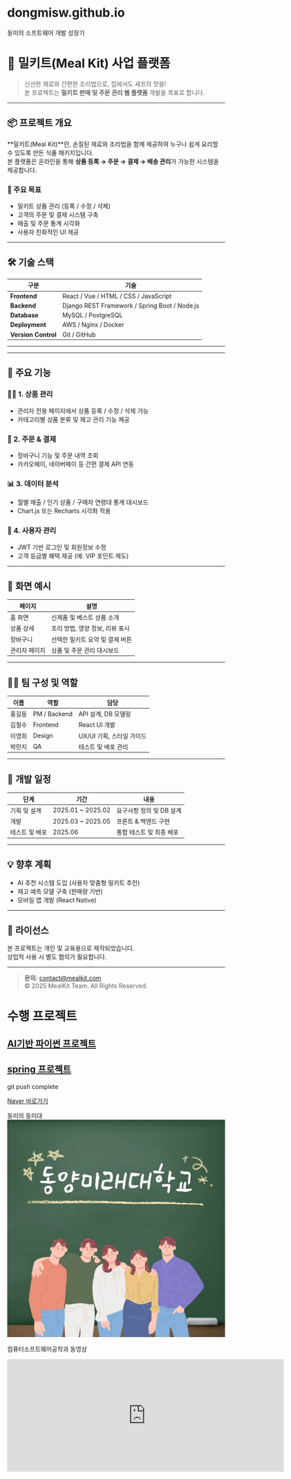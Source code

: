 # dongmisw.github.io
동미의 소프트웨어 개발 성장기


# 🥗 밀키트(Meal Kit) 사업 플랫폼

> 신선한 재료와 간편한 조리법으로, 집에서도 셰프의 맛을!  
> 본 프로젝트는 **밀키트 판매 및 주문 관리 웹 플랫폼** 개발을 목표로 합니다.

---

## 📦 프로젝트 개요

**밀키트(Meal Kit)**란, 손질된 재료와 조리법을 함께 제공하여 누구나 쉽게 요리할 수 있도록 만든 식품 패키지입니다.  
본 플랫폼은 온라인을 통해 **상품 등록 → 주문 → 결제 → 배송 관리**가 가능한 시스템을 제공합니다.

### 🎯 주요 목표
- 밀키트 상품 관리 (등록 / 수정 / 삭제)
- 고객의 주문 및 결제 시스템 구축
- 매출 및 주문 통계 시각화
- 사용자 친화적인 UI 제공

---

## 🛠️ 기술 스택

| 구분 | 기술 |
|------|------|
| **Frontend** | React / Vue / HTML / CSS / JavaScript |
| **Backend** | Django REST Framework / Spring Boot / Node.js |
| **Database** | MySQL / PostgreSQL |
| **Deployment** | AWS / Nginx / Docker |
| **Version Control** | Git / GitHub |

---


---

## 🚀 주요 기능

### 👨‍🍳 1. 상품 관리
- 관리자 전용 페이지에서 상품 등록 / 수정 / 삭제 가능  
- 카테고리별 상품 분류 및 재고 관리 기능 제공

### 🛒 2. 주문 & 결제
- 장바구니 기능 및 주문 내역 조회
- 카카오페이, 네이버페이 등 간편 결제 API 연동

### 📊 3. 데이터 분석
- 월별 매출 / 인기 상품 / 구매자 연령대 통계 대시보드
- Chart.js 또는 Recharts 시각화 적용

### 🧾 4. 사용자 관리
- JWT 기반 로그인 및 회원정보 수정
- 고객 등급별 혜택 제공 (예: VIP 포인트 제도)

---

## 📸 화면 예시

| 페이지 | 설명 |
|--------|------|
| 홈 화면 | 신제품 및 베스트 상품 소개 |
| 상품 상세 | 조리 방법, 영양 정보, 리뷰 표시 |
| 장바구니 | 선택한 밀키트 요약 및 결제 버튼 |
| 관리자 페이지 | 상품 및 주문 관리 대시보드 |

---

## 🧑‍💻 팀 구성 및 역할

| 이름 | 역할 | 담당 |
|------|------|------|
| 홍길동 | PM / Backend | API 설계, DB 모델링 |
| 김철수 | Frontend | React UI 개발 |
| 이영희 | Design | UX/UI 기획, 스타일 가이드 |
| 박민지 | QA | 테스트 및 배포 관리 |

---

## 📅 개발 일정

| 단계 | 기간 | 내용 |
|------|------|------|
| 기획 및 설계 | 2025.01 ~ 2025.02 | 요구사항 정의 및 DB 설계 |
| 개발 | 2025.03 ~ 2025.05 | 프론트 & 백엔드 구현 |
| 테스트 및 배포 | 2025.06 | 통합 테스트 및 최종 배포 |

---

## 💡 향후 계획
- AI 추천 시스템 도입 (사용자 맞춤형 밀키트 추천)
- 재고 예측 모델 구축 (판매량 기반)
- 모바일 앱 개발 (React Native)

---

## 🧾 라이선스
본 프로젝트는 개인 및 교육용으로 제작되었습니다.  
상업적 사용 시 별도 협의가 필요합니다.

---

> **문의:** contact@mealkit.com  
> © 2025 MealKit Team. All Rights Reserved.







# 수행 프로젝트
## [AI기반 파이썬 프로젝트](https://dongmisw.github.io/helloworld)
## [spring 프로젝트](https://dongmisw.github.io/helloworld)

git push complete

[Naver 바로가기](https://www.naver.com)<br>

동미의 동미대<br>
<img src="dm.JPG"/><br>


컴퓨터소프트웨어공학과 동영상 <br>
<iframe width="640" height="260" src="https://www.youtube.com/embed/jsRqtnGOavk" title="[DMU]컴퓨터소프트웨어학과의 모든 것 A to Z🙋🏻🙋🏻‍♂️Speedy Q&amp;A" frameborder="0" allow="accelerometer; autoplay; clipboard-write; encrypted-media; gyroscope; picture-in-picture; web-share" allowfullscreen></iframe>
